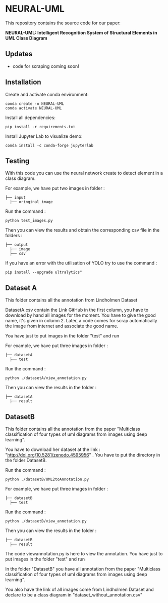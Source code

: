 # NEURAL-UML
This repository contains the source code for our paper:

**NEURAL-UML: Intelligent Recognition System of Structural Elements in UML Class Diagram**

## **Updates**
- code for scraping coming soon!

## **Installation**
Create and activate conda environment:
```
conda create -n NEURAL-UML
conda activate NEURAL-UML
```

Install all dependencies:
```
pip install -r requirements.txt
```

Install Jupyter Lab to visualize demo:
```
conda install -c conda-forge jupyterlab
```

## Testing

With this code you can use the neural network create to detect element in a class diagram.

For example, we have put two images in folder : 
```
├── input
  ├── oringinal_image
```
Run the command :
```
python test_images.py
```

Then you can view the results and obtain the corresponding csv file in the folders :

```
├── output
  ├── image
  ├── csv
```

If you have an error with the utilisation of YOLO try to use the command :

```
pip install --upgrade ultralytics"
```

## Dataset A

This folder contains all the annotation from Lindholmen Dataset

DatasetA.csv contain the Link GitHub in the first column, you have to download by hand all images for the moment. You have to give the good name, it's given in column 2. Later, a code comes for scrap automatically the image from internet and associate the good name.

You have just to put images in the folder "test" and run

For example, we have put three images in folder : 
```
├── datasetA
  ├── test
```
Run the command :
```
python ./datasetA/view_annotation.py
```

Then you can view the results in the folder :

```
├── datasetA
  ├── result
```

## DatasetB

This folder contains all the annotation from the paper "Multiclass classification of four types of uml diagrams from images using deep learning".

You have to download her dataset at the link : "http://doi.org/10.5281/zenodo.4595956" .
You have to put the directory in the folder DatasetB.

Run the command :
```
python ./datasetB/UML2toAnnotation.py
```

For example, we have put three images in folder : 
```
├── datasetB
  ├── test
```
Run the command :
```
python ./datasetB/view_annotation.py
```

Then you can view the results in the folder :

```
├── datasetB
  ├── result
```


The code viewannotation.py is here to view the annotation. You have just to put images in the folder "test" and run

In the folder "DatasetB" you have all annotation from the paper "Multiclass classification of four types of uml diagrams from images using deep learning".

You also have the link of all images come from Lindholmen Dataset and declare to be a class diagram in "dataset_without_annotation.csv"
